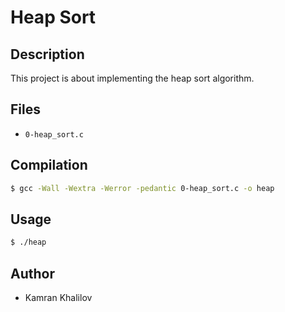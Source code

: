 # Heap Sort

## Description

This project is about implementing the heap sort algorithm.

## Files

-   `0-heap_sort.c`

## Compilation

```bash
$ gcc -Wall -Wextra -Werror -pedantic 0-heap_sort.c -o heap
```

## Usage

```bash
$ ./heap
```

## Author

-   Kamran Khalilov
